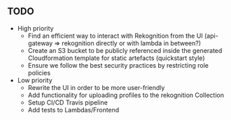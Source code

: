 ## TODO
* High priority
  * Find an efficient way to interact with Rekognition from the UI (api-gateway => rekognition directly or with lambda in between?)
  * Create an S3 bucket to be publicly referenced inside the generated Cloudformation template for static artefacts (quickstart style)
  * Ensure we follow the best security practices by restricting role policies
* Low priority
  * Rewrite the UI in order to be more user-friendly
  * Add functionality for uploading profiles to the rekognition Collection
  * Setup CI/CD Travis pipeline
  * Add tests to Lambdas/Frontend